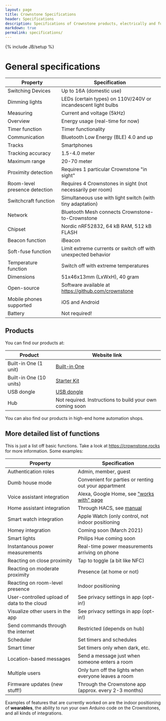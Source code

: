 ```yaml
---
layout: page
title: Crownstone Specifications
header: Specifications
description: Specifications of Crownstone products, electrically and functionally.
markdown: true
permalink: specifications/
---
```

{% include JB/setup %}

# General specifications

| Property                                    | Specification                                                 |
| ---                                         | ---                                                           |
| Switching Devices                           | Up to 16A (domestic use)                                      |
| Dimming lights                              | LEDs (certain types) on 110V/240V or incandescent light bulbs |
| Measuring                                   | Current and voltage (5kHz)                                    |
| Overview                                    | Energy usage (real-time for now)                              |
| Timer function                              | Timer functionality                                           |
| Communication                               | Bluetooth Low Energy (BLE) 4.0 and up                         |
| Tracks                                      | Smartphones                                                   |
| Tracking accuracy                           | 1.5-4.0 meter                                                 |
| Maximum range                               | 20-70 meter                                                   |
| Proximity detection                         | Requires 1 particular Crownstone "in sight"                   |
| Room-level presence detection               | Requires 4 Crownstones in sight (not necessarily per room)    |
| Switchcraft function                        | Simultaneous use with light switch (with tiny adaptation)     |
| Network                                     | Bluetooth Mesh connects Crownstone-to-Crownstone              |
| Chipset                                     | Nordic nRF52832, 64 kB RAM, 512 kB FLASH                      |
| Beacon function                             | iBeacon                                                       |
| Soft-fuse function                          | Limit extreme currents or switch off with unexpected behavior |
| Temperature function                        | Switch off with extreme temperatures                          |
| Dimensions                                  | 51x46x13mm (LxWxH), 40 gram                                   |
| Open-source                                 | Software available at <https://github.com/crownstone>         |
| Mobile phones supported                     | iOS and Android                                               |
| Battery                                     | Not required!                                                 |

## Products

You can find our products at:

| Product                                     | Website link                                                  |
| ---                                         | ---                                                           |
| Built-in One (1 unit)    | [Built-in One](https://shop.crownstone.rocks/products/built-in-crownstone)       |
| Built-in One (10 units)  | [Starter Kit](https://shop.crownstone.rocks/products/starter-kit-crownstone-built-in-one) |
| USB dongle               | [USB dongle](https://shop.crownstone.rocks/products/crownstone-usb-dongle)       |
| Hub                      | Not required. Instructions to build your own coming soon                         |

You can also find our products in high-end home automation shops.

## More detailed list of functions

This is just a list off basic functions. Take a look at <https://crownstone.rocks> for more information. Some
examples:

| Property                                    | Specification                                                 |
| ---                                         | ---                                                           |
| Authentication roles                        | Admin, member, guest                                          |
| Dumb house mode                             | Convenient for parties or renting out your appartment         |
| Voice assistant integration                 | Alexa, Google Home, see ["works with" page](https://crownstone.rocks/works-with/) |
| Home assistant integration                  | Through HACS, see [manual](https://crownstone.rocks/integrations/home-assistant/) |
| Smart watch integration                     | Apple Watch (only control, not indoor positioning             |
| Homey integration                           | Coming soon (March 2021)                                      |
| Smart lights                                | Philips Hue coming soon                                       |
| Instantanous power measurements             | Real-time power measurements arriving on phone                |
| Reacting on close proximity                 | Tap to toggle (a bit like NFC)                                |
| Reacting on moderate proximity              | Presence (at home or not)                                     |
| Reacting on room-level presence             | Indoor positioning                                            |
| User-controlled upload of data to the cloud | See privacy settings in app (opt-in!)                         |
| Visualize other users in the app            | See privacy settings in app (opt-in!)                         |
| Send commands through the internet          | Restricted (depends on hub)                                   |
| Scheduler                                   | Set timers and schedules                                      |
| Smart timer                                 | Set timers only when dark, etc.                               |
| Location-based messages                     | Send a message just when someone enters a room                |
| Multiple users                              | Only turn off the lights when everyone leaves a room          |
| Firmware updates (new stuff!)               | Through the Crownstone app (approx. every 2-3 months)         |

Examples of features that are currently worked on are the indoor positioning of **wearables**, the ability to run your own Arduino code on the Crownstones, and all kinds of integrations.
